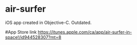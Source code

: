 # air-surfer
iOS app created in Objective-C. Outdated.

#App Store link
https://itunes.apple.com/ca/app/air-surfer-in-space!/id944528307?mt=8
